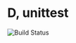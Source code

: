 # D, unittest

![Build Status](https://travis-ci.org/cyber-dojo-languages/d-unittest.svg?branch=master)
